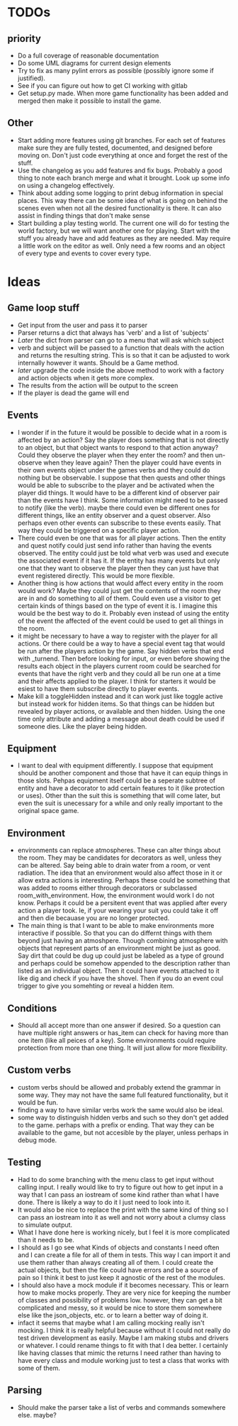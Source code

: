 TODOs
=====

priority
--------

* Do a full coverage of reasonable documentation
* Do some UML diagrams for current design elements
* Try to fix as many pylint errors as possible (possibly ignore some if justified).
* See if you can figure out how to get CI working with gitlab
* Get setup.py made. When more game functionality has been added and merged then make it possible to install the game.

Other
-----

* Start adding more features using git branches. For each set of features make sure they are fully tested, documented, and designed before moving on. Don't just code everything at once and forget the rest of the stuff.
* Use the changelog as you add features and fix bugs. Probably a good thing to note each branch merge and what it brought. Look up some info on using a changelog effectively.
* Think about adding some logging to print debug information in special places. This way there can be some idea of what is going on behind the scenes even when not all the desired functionality is there. It can also assist in finding things that don't make sense
* Start building a play testing world. The current one will do for testing the world factory, but we will want another one for playing. Start with the stuff you already have and add features as they are needed. May require a little work on the editor as well. Only need a few rooms and an object of every type and events to cover every type.


Ideas
=====

Game loop stuff
---------------

* Get input from the user and pass it to parser
* Parser returns a dict that always has 'verb' and a list of 'subjects'
* *Later* the dict from parser can go to a menu that will ask which subject
* verb and subject will be passed to a function that deals with the action and returns the resulting string. This is so that it can be adjusted to work internally however it wants. Should be a Game method.
* *later* upgrade the code inside the above method to work with a factory and action objects when it gets more complex.
* The results from the action will be output to the screen
* If the player is dead the game will end


Events
------

* I wonder if in the future it would be possible to decide what in a room is affected by an action? Say the player does something that is not directly to an object, but that object wants to respond to that action anyway? Could they observe the player when they enter the room? and then un-observe when they leave again? Then the player could have events in their own events object under the games verbs and they could do nothing but be observable. I suppose that then quests and other things would be able to subscribe to the player and be activated when the player did things. It would have to be a different kind of observer pair than the events have I think. Some information might need to be passed to notify (like the verb). maybe there could even be different ones for different things, like an entity observer and a quest observer. Also perhaps even other events can subscribe to these events easily. That way they could be triggered on a specific player action.
* There could even be one that was for all player actions. Then the entity and quest notify could just send info rather than having the events observed. The entity could just be told what verb was used and execute the associated event if it has it. If the entity has many events but only one that they want to observe the player then they can just have that event registered directly. This would be more flexible.
* Another thing is how actions that would affect every entity in the room would work? Maybe they could just get the contents of the room they are in and do something to all of them. Could even use a visitor to get certain kinds of things based on the type of event it is. I imagine this would be the best way to do it. Probably even instead of using the entity of the event the affected of the event could be used to get all things in the room.
* it might be necessary to have a way to register with the player for all actions. Or there could be a way to have a special event tag that would be run after the players action by the game. Say hidden verbs that end with _turnend. Then before looking for input, or even before showing the results each object in the players current room could be searched for events that have the right verb and they could all be run one at a time and their affects applied to the player. I think for starters it would be esiest to have them subscribe directly to player events.
* Make kill a toggleHidden instead and it can work just like toggle active but instead work for hidden items. So that things can be hidden but revealed by player actions, or available and then hidden. Using the one time only attribute and adding a message about death could be used if someone dies. Like the player being hidden.


Equipment
---------

* I want to deal with equipment differently. I suppose that equipment should be another component and those that have it can equip things in those slots. Pehpas equipment itself could be a seperate subtree of entity and have a decorator to add certain features to it (like protection or uses). Other than the suit this is something that will come later, but even the suit is unecessary for a while and only really important to the original space game.


Environment
-----------
* environments can replace atmospheres. These can alter things about the room. They may be candidates for decorators as well, unless they can be altered. Say being able to drain water from a room, or vent radiation. The idea that an environment would also affect those in it or allow extra actions is interesting. Perhaps these could be something that was added to rooms either through decorators or subclassed room_with_environment. How, the environment would work I do not know. Perhaps it could be a persitent event that was applied after every action a player took. Ie, if your wearing your suit you could take it off and then die becauase you are no longer protected.
* The main thing is that I want to be able to make environments more interactive if possible. So that you can do differnt things with them beyond just having an atmoshpere. Though combining atmosphere with objects that represent parts of an environment might be just as good. Say dirt that could be dug up could just be labeled as a type of ground and perhaps could be somehow appended to the description rather than listed as an individual object. Then it could have events attached to it like dig and check if you have the shovel. Then if you do an event coul trigger to give you somehting or reveal a hidden item.

Conditions
----------
* Should all accept more than one answer if desired. So a question can have multiple right answers or has_item can check for having more than one item (like all peices of a key). Some environments could require protection from more than one thing. It will just allow for more flexibility.

Custom verbs
------------
* custom verbs should be allowed and probably extend the grammar in some way. They may not have the same full featured functionality, but it would be fun.
* finding a way to have similar verbs work the same would also be ideal.
* some way to distinguish hidden verbs and such so they don't get added to the game. perhaps with a prefix or ending. That way they can be available to the game, but not accesible by the player, unless perhaps in debug mode.

Testing
-------
* Had to do some branching with the menu class to get input without calling input. I really would like to try to figure out how to get input in a way that I can pass an iostream of some kind rather than what I have done. There is likely a way to do it I just need to look into it.
* It would also be nice to replace the print with the same kind of thing so I can pass an iostream into it as well and not worry about a clumsy class to simulate output.
* What I have done here is working nicely, but I feel it is more complicated than it needs to be.
* I should as I go see what Kinds of objects and constants I need often and I can create a file for all of them in tests. This way I can import it and use them rather than always creating all of them. I could create the actual objects, but then the file could have errors and be a source of pain so I think it best to just keep it agnostic of the rest of the modules.
* I should also have a mock module if it becomes necessary. This or learn how to make mocks properly. They are very nice for keeping the number of classes and possibility of problems low. however, they can get a bit complicated and messy, so it would be nice to store them somewhere else like the json_objects, etc. or to learn a better way of doing it.
* infact it seems that maybe what I am calling mocking really isn't mocking. I think it is really helpful because without it I could not really do test driven development as easily. Maybe I am making stubs and drivers or whatever. I could rename things to fit with that I dea better. I certainly like having classes that mimic the returns I need rather than having to have every class and module working just to test a class that works with some of them.

Parsing
-------

* Should make the parser take a list of verbs and commands somewhere else. maybe?